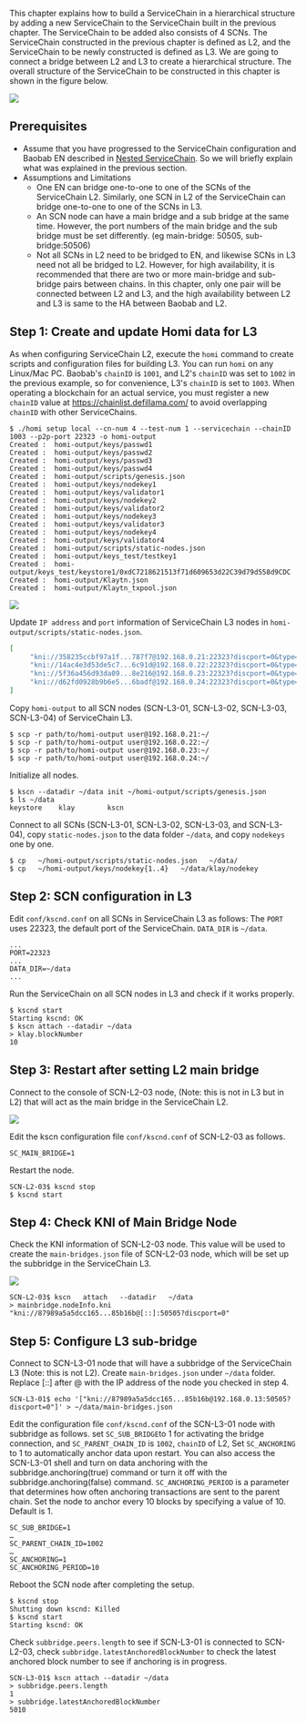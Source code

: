 This chapter explains how to build a ServiceChain in a hierarchical structure by adding a new ServiceChain to the ServiceChain built in the previous chapter. The ServiceChain to be added also consists of 4 SCNs. The ServiceChain constructed in the previous chapter is defined as L2, and the ServiceChain to be newly constructed is defined as L3. We are going to connect a bridge between L2 and L3 to create a hierarchical structure. The overall structure of the ServiceChain to be constructed in this chapter is shown in the figure below.

![](../images/sc-nestedsc-arch.png)


## Prerequisites <a id="prerequisites"></a>
 - Assume that you have progressed to the ServiceChain configuration and Baobab EN described in [Nested ServiceChain](./nested-sc.md). So we will briefly explain what was explained in the previous section.
 - Assumptions and Limitations
   - One EN can bridge one-to-one to one of the SCNs of the ServiceChain L2. Similarly, one SCN in L2 of the ServiceChain can bridge one-to-one to one of the SCNs in L3.
   - An SCN node can have a main bridge and a sub bridge at the same time. However, the port numbers of the main bridge and the sub bridge must be set differently. (eg main-bridge: 50505, sub-bridge:50506)
   - Not all SCNs in L2 need to be bridged to EN, and likewise SCNs in L3 need not all be bridged to L2. However, for high availability, it is recommended that there are two or more main-bridge and sub-bridge pairs between chains. In this chapter, only one pair will be connected between L2 and L3, and the high availability between L2 and L3 is same to the HA between Baobab and L2. 

## Step 1: Create and update Homi data for L3 <a id="step-1-create-and-update-homi"></a>
As when configuring ServiceChain L2, execute the `homi` command to create scripts and configuration files for building L3. You can run `homi` on any Linux/Mac PC. Baobab's `chainID` is `1001`, and L2's `chainID` was set to `1002` in the previous example, so for convenience, L3's `chainID` is set to `1003`. When operating a blockchain for an actual service, you must register a new `chainID` value at https://chainlist.defillama.com/ to avoid overlapping `chainID` with other ServiceChains.


```console
$ ./homi setup local --cn-num 4 --test-num 1 --servicechain --chainID 1003 --p2p-port 22323 -o homi-output
Created :  homi-output/keys/passwd1
Created :  homi-output/keys/passwd2
Created :  homi-output/keys/passwd3
Created :  homi-output/keys/passwd4
Created :  homi-output/scripts/genesis.json
Created :  homi-output/keys/nodekey1
Created :  homi-output/keys/validator1
Created :  homi-output/keys/nodekey2
Created :  homi-output/keys/validator2
Created :  homi-output/keys/nodekey3
Created :  homi-output/keys/validator3
Created :  homi-output/keys/nodekey4
Created :  homi-output/keys/validator4
Created :  homi-output/scripts/static-nodes.json
Created :  homi-output/keys_test/testkey1
Created :  homi-output/keys_test/keystore1/0xdC7218621513f71d609653d22C39d79d558d9CDC
Created :  homi-output/Klaytn.json
Created :  homi-output/Klaytn_txpool.json
```

![](../images/sc-nestedsc-ip.png)

Update `IP address` and `port` information of ServiceChain L3 nodes in `homi-output/scripts/static-nodes.json`.


```json
[
     "kni://358235ccbf97a1f...787f7@192.168.0.21:22323?discport=0&type=cn",
     "kni://14ac4e3d53de5c7...6c91d@192.168.0.22:22323?discport=0&type=cn",
     "kni://5f36a456d93da09...8e216@192.168.0.23:22323?discport=0&type=cn",
     "kni://d62fd0928b9b6e5...6badf@192.168.0.24:22323?discport=0&type=cn"
]
```

Copy `homi-output` to all SCN nodes (SCN-L3-01, SCN-L3-02, SCN-L3-03, SCN-L3-04) of ServiceChain L3.

```console
$ scp -r path/to/homi-output user@192.168.0.21:~/ 
$ scp -r path/to/homi-output user@192.168.0.22:~/ 
$ scp -r path/to/homi-output user@192.168.0.23:~/ 
$ scp -r path/to/homi-output user@192.168.0.24:~/ 
```

Initialize all nodes.

```console
$ kscn --datadir ~/data init ~/homi-output/scripts/genesis.json
$ ls ~/data
keystore	klay		kscn
```

Connect to all SCNs (SCN-L3-01, SCN-L3-02, SCN-L3-03, and SCN-L3-04), copy `static-nodes.json` to the data folder `~/data`, and copy `nodekeys` one by one.

```console
$ cp   ~/homi-output/scripts/static-nodes.json   ~/data/
$ cp   ~/homi-output/keys/nodekey{1..4}   ~/data/klay/nodekey
```


## Step 2: SCN configuration in L3 <a id="step-2-scn-configuration"></a>


Edit `conf/kscnd.conf` on all SCNs in ServiceChain L3 as follows: The `PORT` uses 22323, the default port of the ServiceChain. `DATA_DIR` is `~/data`. 

```
...
PORT=22323
...
DATA_DIR=~/data
...
```

Run the ServiceChain on all SCN nodes in L3 and check if it works properly.


```console
$ kscnd start
Starting kscnd: OK
$ kscn attach --datadir ~/data
> klay.blockNumber
10
```

## Step 3: Restart after setting L2 main bridge <a id="step-3-restart-after-setting-L2-main-bridge"></a>

Connect to the console of SCN-L2-03 node, (Note: this is not in L3 but in L2) that will act as the main bridge in the ServiceChain L2. 

![](../images/sc-nestedsc-id.png)

Edit the kscn configuration file `conf/kscnd.conf` of SCN-L2-03 as follows.

```console
SC_MAIN_BRIDGE=1
```

Restart the node.

```console
SCN-L2-03$ kscnd stop
$ kscnd start
```

## Step 4: Check KNI of Main Bridge Node <a id="step-4-check-kni-of-main-bridge-node"></a>

Check the KNI information of SCN-L2-03 node. This value will be used to create the `main-bridges.json` file of SCN-L2-03 node, which will be set up the subbridge in the ServiceChain L3.

![](../images/sc-nestedsc-nodeinfo.png)


```console
SCN-L2-03$ kscn   attach   --datadir   ~/data
> mainbridge.nodeInfo.kni
"kni://87989a5a5dcc165...85b16b@[::]:50505?discport=0"
```



## Step 5: Configure L3 sub-bridge <a id="step-5-configure-l3-sub-bridge"></a>

Connect to SCN-L3-01 node that will have a subbridge of the ServiceChain L3 (Note: this is not L2). Create `main-bridges.json` under `~/data` folder. Replace \[::\] after @ with the IP address of the node you checked in step 4.

```console
SCN-L3-01$ echo '["kni://87989a5a5dcc165...85b16b@192.168.0.13:50505?discport=0"]' > ~/data/main-bridges.json
```

Edit the configuration file `conf/kscnd.conf` of the SCN-L3-01 node with subbridge as follows. set `SC_SUB_BRIDGE`to 1 for activating the bridge connection, and `SC_PARENT_CHAIN_ID` is `1002`, `chainID` of L2, Set `SC_ANCHORING` to 1 to automatically anchor data upon restart. You can also access the SCN-L3-01 shell and turn on data anchoring with the subbridge.anchoring(true) command or turn it off with the subbridge.anchoring(false) command. `SC_ANCHORING_PERIOD` is a parameter that determines how often anchoring transactions are sent to the parent chain. Set the node to anchor every 10 blocks by specifying a value of 10. Default is 1.

```console
SC_SUB_BRIDGE=1
…
SC_PARENT_CHAIN_ID=1002
…
SC_ANCHORING=1
SC_ANCHORING_PERIOD=10
```

Reboot the SCN node after completing the setup.

```console
$ kscnd stop
Shutting down kscnd: Killed
$ kscnd start
Starting kscnd: OK
```

Check `subbridge.peers.length` to see if SCN-L3-01 is connected to SCN-L2-03, check `subbridge.latestAnchoredBlockNumber` to check the latest anchored block number to see if anchoring is in progress.

```console
SCN-L3-01$ kscn attach --datadir ~/data
> subbridge.peers.length
1
> subbridge.latestAnchoredBlockNumber
5010
```
